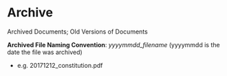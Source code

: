 
# Archive

Archived Documents; Old Versions of Documents


**Archived File Naming Convention**: *yyyymmdd_filename* (yyyymmdd is the date the file was archived)
- e.g. 20171212_constitution.pdf
